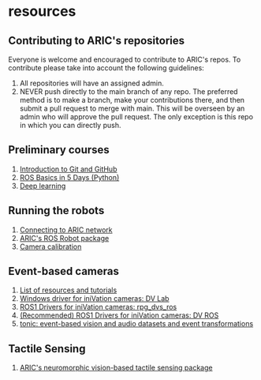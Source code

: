 # resources
## Contributing to ARIC's repositories
Everyone is welcome and encouraged to contribute to ARIC's repos. To contribute please take into account the following guidelines:
1. All repositories will have an assigned admin.
2. NEVER push directly to the main branch of any repo. The preferred method is to make a branch, make your contributions there, and then submit a pull request to merge with main. This will be overseen by an admin who will approve the pull request. The only exception is this repo in which you can directly push. 
   
## Preliminary courses
1. [Introduction to Git and GitHub](https://www.coursera.org/learn/introduction-git-github)
2. [ROS Basics in 5 Days (Python)](https://app.theconstructsim.com/courses/ros-basics-in-5-days-python-55/)
3. [Deep learning](https://www.coursera.org/specializations/deep-learning)
## Running the robots
1. [Connecting to ARIC network]()
2. [ARIC's ROS Robot package](https://github.com/abdullaayyad96/ros_robot)
3. [Camera calibration](https://github.com/AdvancedResearchInnovationCenter/aric-camera-calibration)
## Event-based cameras
1. [List of resources and tutorials](https://github.com/uzh-rpg/event-based_vision_resources)
2. [Windows driver for iniVation cameras: DV Lab](https://inivation.gitlab.io/dv/dv-docs/docs/getting-started.html)
3. [ROS1 Drivers for iniVation cameras: rpg_dvs_ros](https://github.com/uzh-rpg/rpg_dvs_ros)
4. [(Recommended) ROS1 Drivers for iniVation cameras: DV ROS](https://gitlab.com/inivation/dv/dv-ros)
5. [tonic: event-based vision and audio datasets and event transformations](https://tonic.readthedocs.io/en/latest/)
## Tactile Sensing
1. [ARIC's neuromorphic vision-based tactile sensing package](https://github.com/AdvancedResearchInnovationCenter/nvbts)
